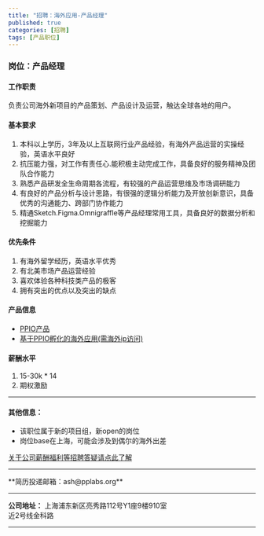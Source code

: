 ```yaml
---
title: "招聘：海外应用-产品经理"
published: true
categories: [招聘]
tags: [产品职位]
---
```



### 岗位：产品经理

#### 工作职责
负责公司海外新项目的产品策划、产品设计及运营，触达全球各地的用户。

#### 基本要求
1. 本科以上学历，3年及以上互联网行业产品经验，有海外产品运营的实操经验，英语水平良好
2. 抗压能力强，对工作有责任心.能积极主动完成工作，具备良好的服务精神及团队合作能力
3. 熟悉产品研发全生命周期各流程，有较强的产品运营思维及市场调研能力
4. 有良好的产品分析与设计思路，有很强的逻辑分析能力及开放创新意识，具备优秀的沟通能力、跨部门协作能力
5. 精通Sketch.Figma.Omnigraffle等产品经理常用工具，具备良好的数据分析和挖掘能力

#### 优先条件
1. 有海外留学经历，英语水平优秀
2. 有北美市场产品运营经验
3. 喜欢体验各种科技类产品的极客
4. 拥有突出的优点以及突出的缺点

#### 产品信息
- [PPIO产品](https://www.pp.io/?from=ash)
- [基于PPIO孵化的海外应用(需海外ip访问)](https://bonusvpn.com/?from=ash)

#### 薪酬水平
1. 15-30k * 14
2. 期权激励
<hr>

#### 其他信息：
- 该职位属于新的项目组，新open的岗位
- 岗位base在上海，可能会涉及到偶尔的海外出差

[关于公司薪酬福利等招聘答疑请点此了解](http://ashma.info/2019/03/01/Q&A-of-hiring/)

<hr>
**简历投递邮箱：ash@pplabs.org**
<hr/>

**公司地址：** 上海浦东新区亮秀路112号Y1座9楼910室<br/>
近2号线金科路<br/>

<hr>
